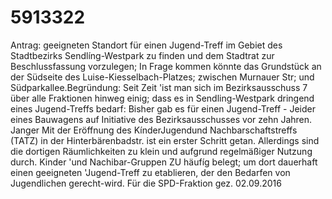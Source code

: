 # 5913322

Antrag:
geeigneten Standort für einen Jugend-Treff im Gebiet des Stadtbezirks Sendlíng-Westpark zu finden und dem Stadtrat zur Beschlussfassung vorzulegen; In Frage kommen könnte das Grundstück an der Südseite des Luise-Kiesselbach-Platzes; zwischen Murnauer Str; und Südparkallee.Begründung:
Seit Zeit 'ist man sich im Bezirksausschuss 7 über alle Fraktionen hinweg einig; dass es in Sendling-Westpark  dringend eines Jugend-Treffs   bedarf: Bisher gab es für einen   Jugend-Treff - Jeider eines Bauwagens auf Initiative des Bezirksausschusses vor zehn Jahren. Janger
Mit der Eröffnung des KínderJugendund Nachbarschaftstreffs   (TATZ) in der Hinterbärenbadstr. ist ein erster Schritt getan. Allerdings sind die dortigen Räumlichkeiten zu klein und aufgrund regelmäßiger Nutzung durch. Kinder 'und Nachibar-Gruppen ZU häufíg   belegt; um dort dauerhaft einen geeigneten 'Jugend-Treff zu etablieren, der den Bedarfen von Jugendlichen gerecht-wird.
Für die SPD-Fraktion gez.
02.09.2016